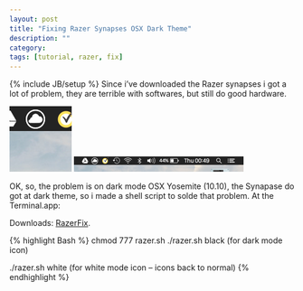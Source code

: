 ```yaml
---
layout: post
title: "Fixing Razer Synapses OSX Dark Theme"
description: ""
category: 
tags: [tutorial, razer, fix]
---
```

{% include JB/setup %}
Since i’ve downloaded the Razer synapses i got a lot of problem, they are terrible with softwares, but still do good hardware.

![](/assets/img/post/razer1.png)
![](/assets/img/post/razer2.png)

OK, so, the problem is on dark mode OSX Yosemite (10.10), the Synapase do got at dark theme, so i made a shell script to solde that problem. At the Terminal.app:

Downloads: [RazerFix](http://github.com/lbenicio/fixRazerSynapses).

{% highlight Bash %}
chmod 777 razer.sh
./razer.sh black (for dark mode icon)

./razer.sh white (for white mode icon – icons back to normal)
{% endhighlight %}
